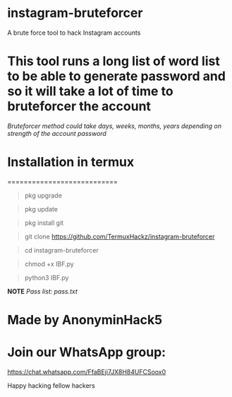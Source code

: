 # instagram-bruteforcer
A brute force tool to hack Instagram accounts

# This tool runs a long list of word list to be able to generate password and so it will take a lot of time to bruteforcer the account
_Bruteforcer method could take days, weeks, months, years depending on strength of the account password_

# Installation in termux
===========================
> pkg upgrade 

> pkg update

> pkg install git

> git clone https://github.com/TermuxHackz/instagram-bruteforcer

> cd instagram-bruteforcer

> chmod +x IBF.py

> python3 IBF.py


**NOTE**
*Pass list: pass.txt*

# Made by AnonyminHack5

# Join our WhatsApp group:
https://chat.whatsapp.com/FfaBEji7JX8H84UFCSoox0

Happy hacking fellow hackers
